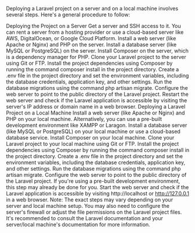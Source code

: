 Deploying a Laravel project on a server and on a local machine involves several steps. Here's a general procedure to follow:

Deploying the Project on a Server
Get a server and SSH access to it. You can rent a server from a hosting provider or use a cloud-based server like AWS, DigitalOcean, or Google Cloud Platform.
Install a web server (like Apache or Nginx) and PHP on the server.
Install a database server (like MySQL or PostgreSQL) on the server.
Install Composer on the server, which is a dependency manager for PHP.
Clone your Laravel project to the server using Git or FTP.
Install the project dependencies using Composer by running the command composer install in the project directory.
Create a .env file in the project directory and set the environment variables, including the database credentials, application key, and other settings.
Run the database migrations using the command php artisan migrate.
Configure the web server to point to the public directory of the Laravel project.
Restart the web server and check if the Laravel application is accessible by visiting the server's IP address or domain name in a web browser.
Deploying a Laravel Project on a Local Machine
Install a web server (like Apache or Nginx) and PHP on your local machine. Alternatively, you can use a pre-built development environment like XAMPP or Laragon.
Install a database server (like MySQL or PostgreSQL) on your local machine or use a cloud-based database service.
Install Composer on your local machine.
Clone your Laravel project to your local machine using Git or FTP.
Install the project dependencies using Composer by running the command composer install in the project directory.
Create a .env file in the project directory and set the environment variables, including the database credentials, application key, and other settings.
Run the database migrations using the command php artisan migrate.
Configure the web server to point to the public directory of the Laravel project. If you're using a pre-built development environment, this step may already be done for you.
Start the web server and check if the Laravel application is accessible by visiting http://localhost or http://127.0.0.1 in a web browser.
Note: The exact steps may vary depending on your server and local machine setup. You may also need to configure the server's firewall or adjust the file permissions on the Laravel project files. It's recommended to consult the Laravel documentation and your server/local machine's documentation for more information.
